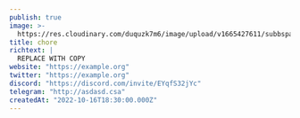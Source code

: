 ```yaml
---
publish: true
image: >-
  https://res.cloudinary.com/duquzk7m6/image/upload/v1665427611/subbspace_aqx5kr.svg
title: chore
richtext: |
  REPLACE WITH COPY
website: "https://example.org"
twitter: "https://example.org"
discord: "https://discord.com/invite/EYqfS32jYc"
telegram: "http://asdasd.csa"
createdAt: "2022-10-16T18:30:00.000Z"
---
```

